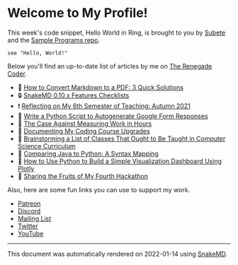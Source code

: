 # Welcome to My Profile!

This week's code snippet, Hello World in Ring, is brought to you by [Subete](https://subete.therenegadecoder.com/en/latest/) and the [Sample Programs repo](https://sample-programs.therenegadecoder.com/).

```Ring
see "Hello, World!"
```

Below you'll find an up-to-date list of articles by me on [The Renegade Coder](https://therenegadecoder.com).

- :seedling: [How to Convert Markdown to a PDF: 3 Quick Solutions](https://therenegadecoder.com/blog/how-to-convert-markdown-to-a-pdf-3-quick-solutions/)
- :lock: [SnakeMD 0.10.x Features Checklists](https://therenegadecoder.com/meta/snakemd-0-10-x-features-checklists/)
- :exclamation: [Reflecting on My 6th Semester of Teaching: Autumn 2021](https://therenegadecoder.com/teach/reflecting-on-my-6th-semester-of-teaching/)
- :fu: [Write a Python Script to Autogenerate Google Form Responses](https://therenegadecoder.com/code/write-a-python-script-to-autogenerate-google-form-responses/)
- :seedling: [The Case Against Measuring Work in Hours](https://therenegadecoder.com/blog/the-case-against-measuring-work-in-hours/)
- :tea: [Documenting My Coding Course Upgrades](https://therenegadecoder.com/teach/documenting-my-coding-course-upgrades/)
- :tea: [Brainstorming a List of Classes That Ought to Be Taught in Computer Science Curriculum](https://therenegadecoder.com/teach/brainstorming-a-list-of-classes-that-ought-to-be-taught-in-computer-science-curriculum/)
- :dango: [Comparing Java to Python: A Syntax Mapping](https://therenegadecoder.com/code/comparing-java-to-python-a-syntax-mapping/)
- :fu: [How to Use Python to Build a Simple Visualization Dashboard Using Plotly](https://therenegadecoder.com/code/how-to-use-python-to-build-a-simple-visualization-dashboard-using-plotly/)
- :milky_way: [Sharing the Fruits of My Fourth Hackathon](https://therenegadecoder.com/blog/sharing-the-fruits-of-my-fourth-hackathon/)

Also, here are some fun links you can use to support my work.

- [Patreon](https://www.patreon.com/TheRenegadeCoder)
- [Discord](https://discord.gg/Jhmtj7Z)
- [Mailing List](https://newsletter.therenegadecoder.com/)
- [Twitter](https://twitter.com/RenegadeCoder94)
- [YouTube](https://www.youtube.com/channel/UCpyoVwOqYRlSAEUPEn7P9hw)

---

This document was automatically rendered on 2022-01-14 using [SnakeMD](https://snakemd.therenegadecoder.com).